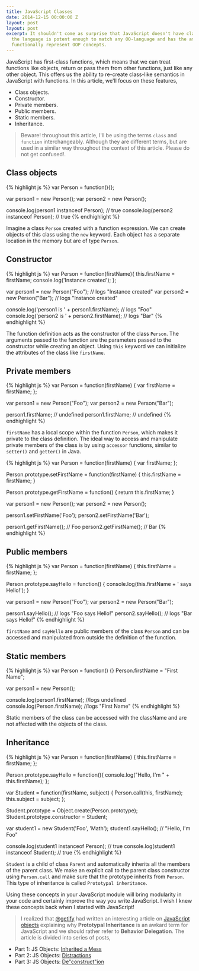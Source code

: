 ```yaml
---
title: JavaScript Classes
date: 2014-12-15 00:00:00 Z
layout: post
layout: post
excerpt: It shouldn't come as surprise that JavaScript doesn't have classes! However,
  the language is potent enough to match any OO-language and has the ammunition to
  functionally represent OOP concepts.
---
```


JavaScript has first-class functions, which means that we can treat functions like objects, return or pass them from other functions, just like any other object. This offers us the ability to re-create class-like semantics in JavaScript with functions. In this article, we'll focus on these features,

- Class objects.  
- Constructor.  
- Private members.  
- Public members.  
- Static members.  
- Inheritance.  

> Beware! throughout this article, I'll be using the terms `class` and `function` interchangeably. Although they are different terms, but are used in a similar way throughout the context of this article. Please do not get confused!.

<!-- more -->

## Class objects  

{% highlight js %}
var Person = function(){};

var person1 = new Person();
var person2 = new Person();

console.log(person1 instanceof Person);  // true 
console.log(person2 instanceof Person); // true
{% endhighlight %}

Imagine a class `Person` created with a function expression. We can create objects of this class using the `new` keyword. 
Each object has a separate location in the memory but are of type `Person`.

## Constructor

{% highlight js %}
var Person = function(firstName){
    this.firstName = firstName;
    console.log('Instance created');
};

var person1 = new Person("Foo"); // logs "Instance created"
var person2 = new Person("Bar"); // logs "Instance created"

console.log('person1 is ' + person1.firstName); // logs "Foo"
console.log('person2 is ' + person2.firstName); // logs "Bar"
{% endhighlight %}

The function definition acts as the constructor of the class `Person`. The arguments passed to the function are the parameters
passed to the constructor while creating an object. Using `this` keyword we can initialize the attributes of the class like `firstName`.

## Private members

{% highlight js %}
var Person = function(firstName) {
    var firstName = firstName;
};

var person1 = new Person("Foo");
var person2 = new Person("Bar");

person1.firstName; // undefined
person1.firstName; // undefined
{% endhighlight %}

`firstName` has a local scope within the function `Person`, which makes it private to the class definition. The ideal way to access and manipulate private members of the class is by using `accessor` functions, similar to `setter()` and `getter()` in Java.

{% highlight js %}
var Person = function(firstName) {
    var firstName;
};

Person.prototype.setFirstName = function(firstName) {
    this.firstName = firstName;
}

Person.prototype.getFirstName = function() {
    return this.firstName;
}

var person1 = new Person();
var person2 = new Person();

person1.setFirstName('Foo');
person2.setFirstName('Bar');

person1.getFirstName(); // Foo
person2.getFirstName(); // Bar
{% endhighlight %}

## Public members

{% highlight js %}
var Person = function(firstName) {
    this.firstName = firstName;
};

Person.prototype.sayHello = function() {
    console.log(this.firstName + ' says Hello!');
}

var person1 = new Person("Foo");
var person2 = new Person("Bar");

person1.sayHello(); // logs "Foo says Hello!"
person2.sayHello(); // logs "Bar says Hello!"
{% endhighlight %}

`firstName` and `sayHello` are public members of the class `Person` and can be accessed and manipulated from outside the definition of the function.

## Static members

{% highlight js %}
var Person = function() {}
Person.firstName = "First Name";

var person1 = new Person();

console.log(person1.firstName); //logs undefined
console.log(Person.firstName); //logs "First Name"
{% endhighlight %}

Static members of the class can be accessed with the className and are not affected with the objects of the class.

## Inheritance

{% highlight js %}
var Person = function(firstName) {
    this.firstName = firstName;
};

Person.prototype.sayHello = function(){
    console.log("Hello, I'm " + this.firstName);
};

var Student = function(firstName, subject) {
    Person.call(this, firstName);
    this.subject = subject;
};

Student.prototype = Object.create(Person.prototype);
Student.prototype.constructor = Student;

var student1 = new Student('Foo', 'Math');
student1.sayHello();   // "Hello, I'm Foo"

console.log(student1 instanceof Person);  // true 
console.log(student1 instanceof Student); // true
{% endhighlight %}

`Student` is a child of class `Parent` and automatically inherits all the members of the parent class. We make an explicit call to the parent class constructor using `Person.call` and make sure that the prototype inherits from `Person`. This type of inheritance is called `Prototypal inheritance`.

Using these concepts in your JavaScript module will bring modularity in your code and certainly improve the way you write JavaScript. I wish I knew these concepts back when I started with JavaScript!

> I realized that [@getify](http://getify.me/) had written an interesting article on [JavaScript objects](http://davidwalsh.name/javascript-objects) explaining
why **Prototypal Inheritance** is an awkard term for JavaScript and we should rather refer to **Behavior Delegation**. The article is divided into series of posts,  
  
- Part 1: JS Objects: [Inherited a Mess](http://davidwalsh.name/javascript-objects)  
- Part 2: JS Objects: [Distractions](http://davidwalsh.name/javascript-objects-distractions)  
- Part 3: JS Objects: [De"construct"ion](http://davidwalsh.name/javascript-objects-deconstruction)  